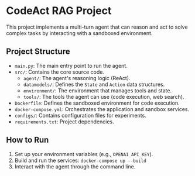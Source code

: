 # CodeAct RAG Project

This project implements a multi-turn agent that can reason and act to solve complex tasks by interacting with a sandboxed environment.

## Project Structure

- `main.py`: The main entry point to run the agent.
- `src/`: Contains the core source code.
  - `agent/`: The agent's reasoning logic (ReAct).
  - `datamodels/`: Defines the `State` and `Action` data structures.
  - `environment/`: The environment that manages tools and state.
  - `tools/`: The tools the agent can use (code execution, web search).
- `Dockerfile`: Defines the sandboxed environment for code execution.
- `docker-compose.yml`: Orchestrates the application and sandbox services.
- `configs/`: Contains configuration files for experiments.
- `requirements.txt`: Project dependencies.

## How to Run

1.  Set up your environment variables (e.g., `OPENAI_API_KEY`).
2.  Build and run the services: `docker-compose up --build`
3.  Interact with the agent through the command line.
